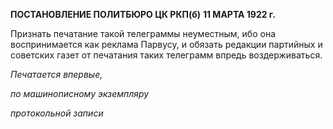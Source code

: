 **ПОСТАНОВЛЕНИЕ ПОЛИТБЮРО ЦК РКП(б)** **11 МАРТА 1922 г.**

Признать печатание такой телеграммы неуместным, ибо она воспринимается как реклама Парвусу, и обязать редакции партийных и советских газет от печатания таких телеграмм впредь воздерживаться.

_Печатается впервые,_

_по машинописному экземпляру_

_протокольной записи_